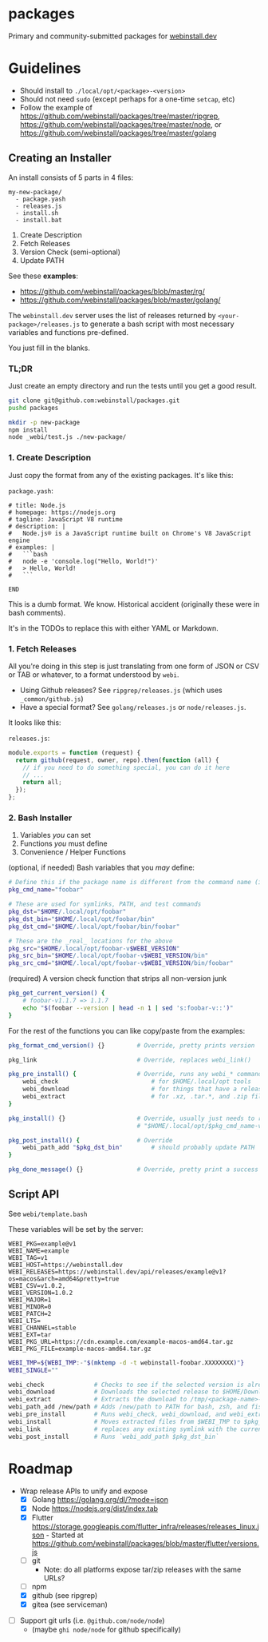 # packages

Primary and community-submitted packages for
[webinstall.dev](https://webinstall.dev)

# Guidelines

- Should install to `./local/opt/<package>-<version>`
- Should not need `sudo` (except perhaps for a one-time `setcap`, etc)
- Follow the example of
  <https://github.com/webinstall/packages/tree/master/ripgrep>,
  <https://github.com/webinstall/packages/tree/master/node>, or
  <https://github.com/webinstall/packages/tree/master/golang>

## Creating an Installer

An install consists of 5 parts in 4 files:

```
my-new-package/
  - package.yash
  - releases.js
  - install.sh
  - install.bat
```

1. Create Description
2. Fetch Releases
3. Version Check (semi-optional)
4. Update PATH

See these **examples**:

- https://github.com/webinstall/packages/blob/master/rg/
- https://github.com/webinstall/packages/blob/master/golang/

The `webinstall.dev` server uses the list of releases returned by
`<your-package>/releases.js` to generate a bash script with most necessary
variables and functions pre-defined.

You just fill in the blanks.

### TL;DR

Just create an empty directory and run the tests until you get a good result.

```bash
git clone git@github.com:webinstall/packages.git
pushd packages
```

```bash
mkdir -p new-package
npm install
node _webi/test.js ./new-package/
```

### 1. Create Description

Just copy the format from any of the existing packages. It's like this:

`package.yash`:

````
# title: Node.js
# homepage: https://nodejs.org
# tagline: JavaScript V8 runtime
# description: |
#   Node.js® is a JavaScript runtime built on Chrome's V8 JavaScript engine
# examples: |
#   ```bash
#   node -e 'console.log("Hello, World!")'
#   > Hello, World!
#   ```

END
````

This is a dumb format. We know. Historical accident (originally these were in
bash comments).

It's in the TODOs to replace this with either YAML or Markdown.

### 1. Fetch Releases

All you're doing in this step is just translating from one form of JSON or CSV
or TAB or whatever, to a format understood by `webi`.

- Using Github releases? See `ripgrep/releases.js` (which uses
  `_common/github.js`)
- Have a special format? See `golang/releases.js` or `node/releases.js`.

It looks like this:

`releases.js`:

```js
module.exports = function (request) {
  return github(request, owner, repo).then(function (all) {
    // if you need to do something special, you can do it here
    // ...
    return all;
  });
};
```

### 2. Bash Installer

1. Variables _you_ can set
2. Functions _you_ must define
3. Convenience / Helper Functions

(optional, if needed) Bash variables that you _may_ define:

```bash
# Define this if the package name is different from the command name (i.e. golang => go)
pkg_cmd_name="foobar"

# These are used for symlinks, PATH, and test commands
pkg_dst="$HOME/.local/opt/foobar"
pkg_dst_bin="$HOME/.local/opt/foobar/bin"
pkg_dst_cmd="$HOME/.local/opt/foobar/bin/foobar"

# These are the _real_ locations for the above
pkg_src="$HOME/.local/opt/foobar-v$WEBI_VERSION"
pkg_src_bin="$HOME/.local/opt/foobar-v$WEBI_VERSION/bin"
pkg_src_cmd="$HOME/.local/opt/foobar-v$WEBI_VERSION/bin/foobar"
```

(required) A version check function that strips all non-version junk

```bash
pkg_get_current_version() {
    # foobar-v1.1.7 => 1.1.7
    echo "$(foobar --version | head -n 1 | sed 's:foobar-v::')"
}
```

For the rest of the functions you can like copy/paste from the examples:

```bash
pkg_format_cmd_version() {}         # Override, pretty prints version

pkg_link                            # Override, replaces webi_link()

pkg_pre_install() {                 # Override, runs any webi_* commands
    webi_check                          # for $HOME/.local/opt tools
    webi_download                       # for things that have a releases.js
    webi_extract                        # for .xz, .tar.*, and .zip files
}

pkg_install() {}                    # Override, usually just needs to rename extracted folder to
                                    # "$HOME/.local/opt/$pkg_cmd_name-v$WEBI_VERSION"

pkg_post_install() {                # Override
    webi_path_add "$pkg_dst_bin"        # should probably update PATH
}

pkg_done_message() {}               # Override, pretty print a success message
```

## Script API

See `webi/template.bash`

These variables will be set by the server:

```
WEBI_PKG=example@v1
WEBI_NAME=example
WEBI_TAG=v1
WEBI_HOST=https://webinstall.dev
WEBI_RELEASES=https://webinstall.dev/api/releases/example@v1?os=macos&arch=amd64&pretty=true
WEBI_CSV=v1.0.2,
WEBI_VERSION=1.0.2
WEBI_MAJOR=1
WEBI_MINOR=0
WEBI_PATCH=2
WEBI_LTS=
WEBI_CHANNEL=stable
WEBI_EXT=tar
WEBI_PKG_URL=https://cdn.example.com/example-macos-amd64.tar.gz
WEBI_PKG_FILE=example-macos-amd64.tar.gz
```

```bash
WEBI_TMP=${WEBI_TMP:-"$(mktemp -d -t webinstall-foobar.XXXXXXXX)"}
WEBI_SINGLE=""
```

```bash
webi_check              # Checks to see if the selected version is already installed (and re-links if so)
webi_download           # Downloads the selected release to $HOME/Downloads/<package-name>.tar.gz
webi_extract            # Extracts the download to /tmp/<package-name>-<random>/
webi_path_add /new/path # Adds /new/path to PATH for bash, zsh, and fish
webi_pre_install        # Runs webi_check, webi_download, and webi_extract
webi_install            # Moves extracted files from $WEBI_TMP to $pkg_src
webi_link               # replaces any existing symlink with the currently selected version
webi_post_install       # Runs `webi_add_path $pkg_dst_bin`
```

# Roadmap

- Wrap release APIs to unify and expose
  - [x] Golang <https://golang.org/dl/?mode=json>
  - [x] Node <https://nodejs.org/dist/index.tab>
  - [x] Flutter
        <https://storage.googleapis.com/flutter_infra/releases/releases_linux.json> -
        Started at
        <https://github.com/webinstall/packages/blob/master/flutter/versions.js>
  - [ ] git
    - Note: do all platforms expose tar/zip releases with the same URLs?
  - [ ] npm
  - [x] github (see ripgrep)
  - [x] gitea (see serviceman)
- [ ] Support git urls (i.e. `@github.com/node/node`)
  - (maybe `ghi node/node` for github specifically)

